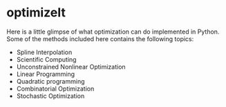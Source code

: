 # optimizeIt
Here is a little glimpse of what optimization can do implemented in Python. Some of the methods included here contains the following topics:
  - Spline Interpolation
  - Scientific Computing
  - Unconstrained Nonlinear Optimization 
  - Linear Programming
  - Quadratic programming
  - Combinatorial Optimization
  - Stochastic Optimization
